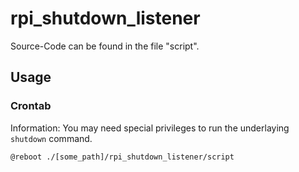 # rpi_shutdown_listener

Source-Code can be found in the file "script".

## Usage

### Crontab

Information: You may need special privileges to run the underlaying `shutdown` command.
```
@reboot ./[some_path]/rpi_shutdown_listener/script
```
